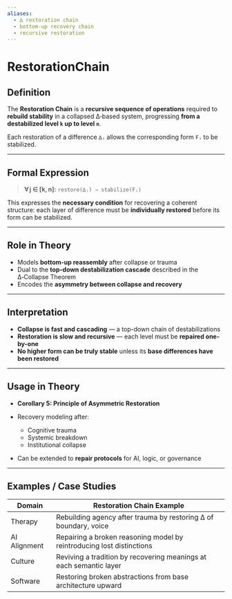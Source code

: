 ```yaml
---
aliases:
  - ∆ restoration chain
  - bottom-up recovery chain
  - recursive restoration
---
```



# RestorationChain

## Definition

The **Restoration Chain** is a **recursive sequence of operations** required to **rebuild stability** in a collapsed ∆‑based system, progressing **from a destabilized level `k` up to level `n`**.

Each restoration of a difference `∆ⱼ` allows the corresponding form `Fⱼ` to be stabilized.

---

## Formal Expression

> **∀ j ∈ \[k, n]:** `restore(∆ⱼ) ⇒ stabilize(Fⱼ)`

This expresses the **necessary condition** for recovering a coherent structure: each layer of difference must be **individually restored** before its form can be stabilized.

---

## Role in Theory

* Models **bottom-up reassembly** after collapse or trauma
* Dual to the **top-down destabilization cascade** described in the ∆‑Collapse Theorem
* Encodes the **asymmetry between collapse and recovery**

---

## Interpretation

* **Collapse is fast and cascading** — a top-down chain of destabilizations
* **Restoration is slow and recursive** — each level must be **repaired one-by-one**
* **No higher form can be truly stable** unless its **base differences have been restored**

---

## Usage in Theory

* **Corollary 5: Principle of Asymmetric Restoration**
* Recovery modeling after:

  * Cognitive trauma
  * Systemic breakdown
  * Institutional collapse
* Can be extended to **repair protocols** for AI, logic, or governance

---

## Examples / Case Studies

| Domain       | Restoration Chain Example                                             |
| ------------ | --------------------------------------------------------------------- |
| Therapy      | Rebuilding agency after trauma by restoring ∆ of boundary, voice      |
| AI Alignment | Repairing a broken reasoning model by reintroducing lost distinctions |
| Culture      | Reviving a tradition by recovering meanings at each semantic layer    |
| Software     | Restoring broken abstractions from base architecture upward           |

